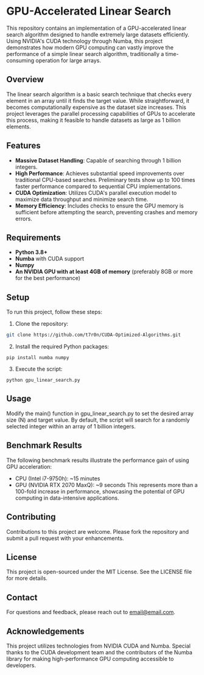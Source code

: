 # GPU-Accelerated Linear Search

This repository contains an implementation of a GPU-accelerated linear search algorithm designed to handle extremely large datasets efficiently. Using NVIDIA's CUDA technology through Numba, this project demonstrates how modern GPU computing can vastly improve the performance of a simple linear search algorithm, traditionally a time-consuming operation for large arrays.

## Overview

The linear search algorithm is a basic search technique that checks every element in an array until it finds the target value. While straightforward, it becomes computationally expensive as the dataset size increases. This project leverages the parallel processing capabilities of GPUs to accelerate this process, making it feasible to handle datasets as large as 1 billion elements.

## Features

- **Massive Dataset Handling**: Capable of searching through 1 billion integers.
- **High Performance**: Achieves substantial speed improvements over traditional CPU-based searches. Preliminary tests show up to 100 times faster performance compared to sequential CPU implementations.
- **CUDA Optimization**: Utilizes CUDA's parallel execution model to maximize data throughput and minimize search time.
- **Memory Efficiency**: Includes checks to ensure the GPU memory is sufficient before attempting the search, preventing crashes and memory errors.

## Requirements

- **Python 3.8+**
- **Numba** with CUDA support
- **Numpy**
- **An NVIDIA GPU with at least 4GB of memory** (preferably 8GB or more for the best performance)

## Setup

To run this project, follow these steps:

1. Clone the repository:

  ```bash
  git clone https://github.com/t7r0n/CUDA-Optimized-Algorithms.git
   ```
2. Install the required Python packages:

```
pip install numba numpy
```

3. Execute the script:

```
python gpu_linear_search.py
```

## Usage
Modify the main() function in gpu_linear_search.py to set the desired array size (N) and target value. By default, the script will search for a randomly selected integer within an array of 1 billion integers.

## Benchmark Results

The following benchmark results illustrate the performance gain of using GPU acceleration:

- CPU (Intel i7-9750h): ~15 minutes
- GPU (NVIDIA RTX 2070 MaxQ): ~9 seconds
This represents more than a 100-fold increase in performance, showcasing the potential of GPU computing in data-intensive applications.

## Contributing
Contributions to this project are welcome. Please fork the repository and submit a pull request with your enhancements.

## License
This project is open-sourced under the MIT License. See the LICENSE file for more details.

## Contact
For questions and feedback, please reach out to email@email.com.

## Acknowledgements
This project utilizes technologies from NVIDIA CUDA and Numba. Special thanks to the CUDA development team and the contributors of the Numba library for making high-performance GPU computing accessible to developers.

